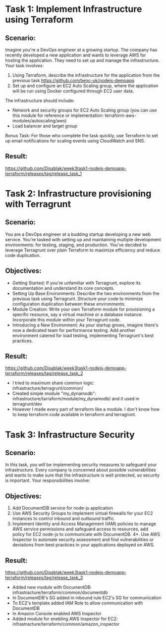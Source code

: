 # Task 1: Implement Infrastructure using Terraform

## Scenario:
Imagine you're a DevOps engineer at a growing startup. The company has recently developed a new application and wants to leverage AWS for hosting the application. They need to set up and manage the infrastructure. Your task involves:

1. Using Terraform, describe the infrastructure for the application from the previous task https://github.com/benc-uk/nodejs-demoapp
2. Set up and configure an EC2 Auto Scaling group, where the application will be run using Docker configured through EC2 user data. 

The infrastructure should include:
   - Network and security groups for EC2 Auto Scaling group (you can use this module for reference or implementation: terraform-aws-modules/autoscaling/aws)
   - Load balancer and target group

Bonus Task: For those who complete the task quickly, use Terraform to set up email notifications for scaling events using CloudWatch and SNS.

## Result:
https://github.com/Disablak/week3task1-nodejs-demoapp-terraform/releases/tag/release_task_1

# Task 2: Infrastructure provisioning with Terragrunt

## Scenario:
You are a DevOps engineer at a budding startup developing a new web service. You're tasked with setting up and maintaining multiple development environments: for testing, staging, and production. You've decided to leverage Terragrunt over plain Terraform to maximize efficiency and reduce code duplication.

## Objectives:
- Getting Started: If you're unfamiliar with Terragrunt, explore its documentation and understand its core concepts.
- Setting Up Base Environments: Describe the two environments from the previous task using Terragrunt. Structure your code to minimize configuration duplication between these environments.
- Module Creation: Write your own Terraform module for provisioning a specific resource, say a virtual machine or a database instance. Incorporate this module within your Terragrunt code.
- Introducing a New Environment: As your startup grows, imagine there's now a dedicated team for performance testing. Add another environment catered for load testing, implementing Terragrunt's best practices.

## Result:
https://github.com/Disablak/week3task1-nodejs-demoapp-terraform/releases/tag/release_task_2

- I tried to maximum share common logic: infrastracture/terragrunt/common/
- Created simple module "my_dynamodb": infrastructure/tarraform/module/my_dynamodb/ and it used in terragrunt/dev
- However I made every part of terraform like a module. I don't know how to keep terraform code available in terraform and terragrunt.

# Task 3: Infrastructure Security

## Scenario:
In this task, you will be implementing security measures to safeguard your infrastructure. Every company is concerned about possible vulnerabilities and wants to make sure that the infrastructure is well protected, so security is important. Your responsibilities involve:

## Objectives:
1. Add DocumentDB service for node-js application
2. Use AWS Security Groups to implement virtual firewalls for your EC2 instances to control inbound and outbound traffic.
3. Implement Identity and Access Management (IAM) policies to manage AWS service permissions and safeguard access to resources, add policy for EC2 node-js to communicate with DocumentDB.
4*. Use AWS Inspector to automate security assessment and find vulnerabilities or deviations from best practices in your applications deployed on AWS.

## Result:
https://github.com/Disablak/week3task1-nodejs-demoapp-terraform/releases/tag/release_task_3

- Added new module with DocumentDB: infrastracture/terraform/common/documentdb
- In DocumentDB's SG added in inbound rule EC2's SG for communication
- To EC2's template added IAM Role to allow communication with DocumentDB
- In Amazon Console enabled AWS Inspector
- Added module for enebling AWS Inspector for EC2: infrastracture/terraform/common/amazon_inspector
